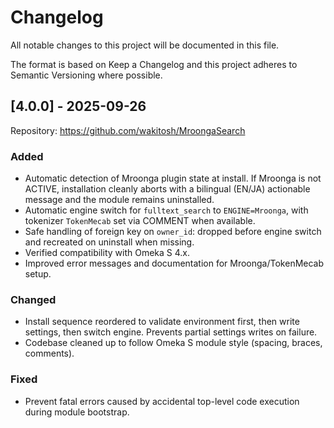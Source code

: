 # Changelog

All notable changes to this project will be documented in this file.

The format is based on Keep a Changelog and this project adheres to Semantic Versioning where possible.

## [4.0.0] - 2025-09-26

Repository: https://github.com/wakitosh/MroongaSearch

### Added
- Automatic detection of Mroonga plugin state at install. If Mroonga is not ACTIVE, installation cleanly aborts with a bilingual (EN/JA) actionable message and the module remains uninstalled.
- Automatic engine switch for `fulltext_search` to `ENGINE=Mroonga`, with tokenizer `TokenMecab` set via COMMENT when available.
- Safe handling of foreign key on `owner_id`: dropped before engine switch and recreated on uninstall when missing.
- Verified compatibility with Omeka S 4.x.
- Improved error messages and documentation for Mroonga/TokenMecab setup.

### Changed
- Install sequence reordered to validate environment first, then write settings, then switch engine. Prevents partial settings writes on failure.
- Codebase cleaned up to follow Omeka S module style (spacing, braces, comments).

### Fixed
- Prevent fatal errors caused by accidental top-level code execution during module bootstrap.

